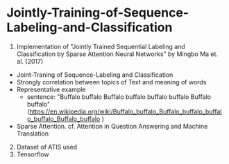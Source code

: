 # Jointly-Training-of-Sequence-Labeling-and-Classification
1. Implementation of "Jointly Trained Sequential Labeling and Classification by Sparse Attention Neural Networks" by Mingbo Ma et. al. (2017)
  - Joint-Traning of Sequence-Labeling and Classification
  - Strongly correlation between topics of Text and meaning of words 
  - Representative example
    - sentence: "Buffalo buffalo Buffalo buffalo buffalo buffalo Buffalo buffalo" (https://en.wikipedia.org/wiki/Buffalo_buffalo_Buffalo_buffalo_buffalo_buffalo_Buffalo_buffalo )
  - Sparse Attention. cf. Attention in Question Answering and Machine Translation
2. Dataset of ATIS used
3. Tensorflow
